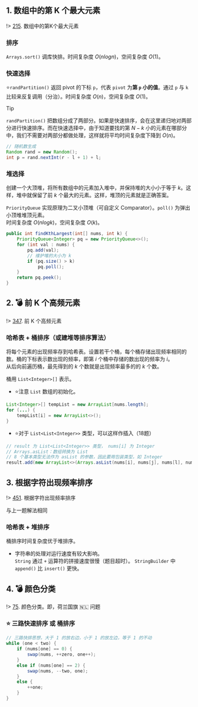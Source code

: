 ## 1. 数组中的第 K 个最大元素

!> [215](https://leetcode-cn.com/problems/kth-largest-element-in-an-array/description/). 数组中的第K个最大元素

### 排序

`Arrays.sort()` 调库快排。时间复杂度 $O(nlogn)$，空间复杂度 $O(1)$。

### 快速选择

⭐`randPartition()` 返回 pivot 的下标 `p`，代表 `pivot` 为**第 `p` 小的值**。通过 `p` 与 `k` 比较来反复调用（分治）。时间复杂度 $O(n)$，空间复杂度 $O(1)$。

> [!TIP]
> `randPartition()` 把数组分成了两部分。如果是快速排序，会在这里递归地对两部分进行快速排序。而在快速选择中，由于知道要找的第 $N - k$ 小的元素在哪部分中，我们不需要对两部分都做处理，这样就将平均时间复杂度下降到 $O(n)$。
>
> ```java
> // 随机数生成
> Random rand = new Random();
> int p = rand.nextInt(r - l + 1) + l;
> ```

### 堆选择

创建一个大顶堆，将所有数组中的元素加入堆中，并保持堆的大小小于等于 $k$。这样，堆中就保留了前 $k$ 个最大的元素。这样，堆顶的元素就是正确答案。

`PriorityQueue` 实现原理为二叉小顶堆（可自定义 Comparator）。`poll()` 为弹出小顶堆堆顶元素。  
时间复杂度 $O(nlogk)$，空间复杂度 $O(k)$。

```java
public int findKthLargest(int[] nums, int k) {
    PriorityQueue<Integer> pq = new PriorityQueue<>();
    for (int val : nums) {
        pq.add(val);
        // 维护堆的大小为 k
        if (pq.size() > k)
            pq.poll();
    }
    return pq.peek();
} 
```

## 2. 💣 前 K 个高频元素

!> [347](https://leetcode-cn.com/problems/top-k-frequent-elements/description/). 前 K 个高频元素

### 哈希表 + 桶排序（或建堆等排序算法）
将每个元素的出现频率存到哈希表。设置若干个桶，每个桶存储出现频率相同的数。桶的下标表示数出现的频率，即第 $i$ 个桶中存储的数出现的频率为 $i$。  
从后向前遍历桶，最先得到的 $k$ 个数就是出现频率最多的的 $k$ 个数。

桶用 `List<Integer>[]` 表示。

- ⭐注意 `List` 数组的初始化。  
```java
List<Integer>[] tempList = new ArrayList[nums.length];
for (...) {
    tempList[i] = new ArrayList<>();
}
```
- ⭐对于 `List<List<Integer>>` 类型，可以这样作插入（18题）
```java
// result 为 List<List<Integer>> 类型， nums[i] 为 Integer
// Arrays.asList：数组转换为 List
// 8 个基本类型无法作为 asList 的参数，因此要用包装类型，如 Integer
result.add(new ArrayList<>(Arrays.asList(nums[i], nums[j], nums[l], nums[r])));
```

## 3. 根据字符出现频率排序

!> [451](https://leetcode-cn.com/problems/sort-characters-by-frequency/description/). 根据字符出现频率排序

与上一题解法相同

### 哈希表 + 堆排序
桶排序时间复杂度优于堆排序。  
- 字符串的处理对运行速度有较大影响。  
  `String` 通过 `+` 运算符的拼接速度很慢（题目超时）。 `StringBuilder` 中 `append()` 比 `insert()` 更快。

## 4. 💣 颜色分类

!> [75](https://leetcode-cn.com/problems/sort-colors/). 颜色分类。即，荷兰国旗 🇳🇱 问题

### **⭐ 三路快速排序** 或 桶排序

```java
// 三路快排思想，大于 1 的放右边，小于 1 的放左边，等于 1 的不动
while (one < two) {
    if (nums[one] == 0) {
        swap(nums, ++zero, one++);
    }
    else if (nums[one] == 2) {
        swap(nums, --two, one);
    }
    else {
        ++one;
    }
}
```
